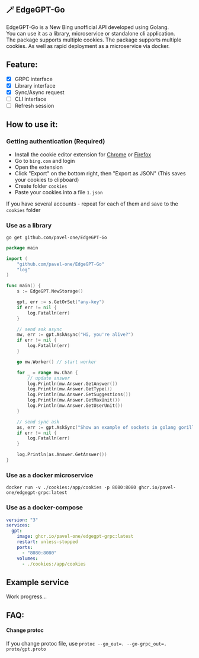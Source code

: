 ## 🪄 EdgeGPT-Go

EdgeGPT-Go is a New Bing unofficial API developed using Golang.  
You can use it as a library, microservice or standalone cli application.  
The package supports multiple cookies.
The package supports multiple cookies. As well as rapid deployment as a microservice via docker.

## Feature:
- [x] GRPC interface
- [x] Library interface
- [x] Sync/Async request
- [ ] CLI interface
- [ ] Refresh session

## How to use it:

### Getting authentication (Required)
- Install the cookie editor extension for [Chrome](https://chrome.google.com/webstore/detail/cookie-editor/hlkenndednhfkekhgcdicdfddnkalmdm) or [Firefox](https://addons.mozilla.org/en-US/firefox/addon/cookie-editor/)
- Go to `bing.com` and login
- Open the extension
- Click "Export" on the bottom right, then "Export as JSON" (This saves your cookies to clipboard)
- Create folder `cookies`
- Paste your cookies into a file `1.json`

If you have several accounts - repeat for each of them and save to the `cookies` folder

### Use as a library
`go get github.com/pavel-one/EdgeGPT-Go`   

```go
package main

import (
	"github.com/pavel-one/EdgeGPT-Go"
	"log"
)

func main() {
	s := EdgeGPT.NewStorage()

	gpt, err := s.GetOrSet("any-key")
	if err != nil {
		log.Fatalln(err)
	}

	// send ask async
	mw, err := gpt.AskAsync("Hi, you're alive?")
	if err != nil {
		log.Fatalln(err)
	}

	go mw.Worker() // start worker

	for _ = range mw.Chan {
		// update answer
		log.Println(mw.Answer.GetAnswer())
		log.Println(mw.Answer.GetType())
		log.Println(mw.Answer.GetSuggestions())
		log.Println(mw.Answer.GetMaxUnit())
		log.Println(mw.Answer.GetUserUnit())
	}

	// send sync ask
	as, err := gpt.AskSync("Show an example of sockets in golang gorilla")
	if err != nil {
		log.Fatalln(err)
	}

	log.Println(as.Answer.GetAnswer())
}
```

### Use as a docker microservice
```shell
docker run -v ./cookies:/app/cookies -p 8080:8080 ghcr.io/pavel-one/edgegpt-grpc:latest
```

### Use as a docker-compose
```yaml
version: "3"
services:
  gpt:
    image: ghcr.io/pavel-one/edgegpt-grpc:latest
    restart: unless-stopped
    ports:
      - "8080:8080"
    volumes:
      - ./cookies:/app/cookies
```

## Example service
Work progress...

## FAQ:
#### Change protoc
If you change protoc file, use `protoc --go_out=. --go-grpc_out=. proto/gpt.proto`